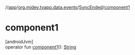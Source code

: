//[app](../../../index.md)/[org.mjdev.tvapp.data.events](../index.md)/[SyncEnded](index.md)/[component1](component1.md)

# component1

[androidJvm]\
operator fun [component1](component1.md)(): [String](https://kotlinlang.org/api/latest/jvm/stdlib/kotlin/-string/index.html)
